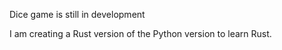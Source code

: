 Dice game is still in development

I am creating a Rust version of the Python version to learn Rust.

